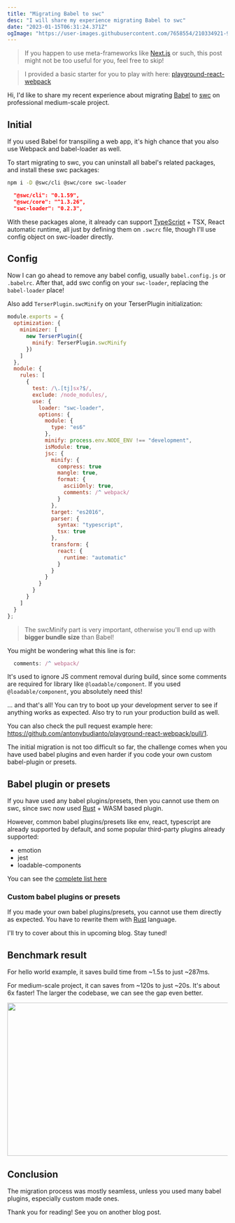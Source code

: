 ```yaml
---
title: "Migrating Babel to swc"
desc: "I will share my experience migrating Babel to swc"
date: "2023-01-15T06:31:24.371Z"
ogImage: "https://user-images.githubusercontent.com/7658554/210334921-9907a7e3-2aeb-4147-b729-fdcce736b1d1.jpg"
---
```


> If you happen to use meta-frameworks like [Next.js](https://nextjs.org/) or such, this post might not be too useful for you, feel free to skip!

> I provided a basic starter for you to play with here: [playground-react-webpack](https://github.com/antonybudianto/playground-react-webpack/tree/babel)

Hi, I'd like to share my recent experience about migrating [Babel](https://babeljs.io/) to [swc](https://swc.rs/) on professional medium-scale project.

## Initial

If you used Babel for transpiling a web app, it's high chance that you also use Webpack and babel-loader as well.

To start migrating to swc, you can uninstall all babel's related packages, and install these swc packages:

```sh
npm i -D @swc/cli @swc/core swc-loader
```

```json
  "@swc/cli": "0.1.59",
  "@swc/core": "^1.3.26",
  "swc-loader": "0.2.3",
```

With these packages alone, it already can support [TypeScript](https://www.typescriptlang.org/) + TSX, React automatic runtime, all just by defining them on `.swcrc` file, though I'll use config object on swc-loader directly.

## Config

Now I can go ahead to remove any babel config, usually `babel.config.js` or `.babelrc`. After that, add swc config on your `swc-loader`, replacing the `babel-loader` place! 

Also add `TerserPlugin.swcMinify` on your TerserPlugin initialization:

```js
module.exports = {
  optimization: {
    minimizer: [
      new TerserPlugin({
        minify: TerserPlugin.swcMinify
      })
    ]
  },
  module: {
    rules: [
      {
        test: /\.[tj]sx?$/,
        exclude: /node_modules/,
        use: {
          loader: "swc-loader",
          options: {
            module: {
              type: "es6"
            },
            minify: process.env.NODE_ENV !== "development",
            isModule: true,
            jsc: {
              minify: {
                compress: true
                mangle: true,
                format: {
                  asciiOnly: true,
                  comments: /^ webpack/
                }
              },
              target: "es2016",
              parser: {
                syntax: "typescript",
                tsx: true
              },
              transform: {
                react: {
                  runtime: "automatic"
                }
              }
            }
          }
        }
      }
    ]
  }
};
```

> The swcMinify part is very important, otherwise you'll end up with **bigger bundle size** than Babel!

You might be wondering what this line is for:

```js
  comments: /^ webpack/
```

It's used to ignore JS comment removal during build, since some comments are required for library like `@loadable/component`. If you used `@loadable/component`, you absolutely need this!

... and that's all! You can try to boot up your development server to see if anything works as expected. Also try to run your production build as well.

You can also check the pull request example here: https://github.com/antonybudianto/playground-react-webpack/pull/1.

The initial migration is not too difficult so far, the challenge comes when you have used babel plugins and even harder if you code your own custom babel-plugin or presets.

## Babel plugin or presets

If you have used any babel plugins/presets, then you cannot use them on swc, since swc now used [Rust](https://www.rust-lang.org/) + WASM based plugin.

However, common babel plugins/presets like env, react, typescript are already supported by default, and some popular third-party plugins already supported:

- emotion
- jest
- loadable-components

You can see the [complete list here](https://github.com/swc-project/plugins/tree/main/packages)

### Custom babel plugins or presets

If you made your own babel plugins/presets, you cannot use them directly as expected. You have to rewrite them with [Rust](https://www.rust-lang.org/) language.

I'll try to cover about this in upcoming blog. Stay tuned!

## Benchmark result

For hello world example, it saves build time from ~1.5s to just ~287ms.

For medium-scale project, it can saves from ~120s to just ~20s. It's about 6x faster! The larger the codebase, we can see the gap even better. 

<img width="600" height="350" src="https://user-images.githubusercontent.com/7658554/212531429-e414177a-0f11-4dda-b0a4-8875f794369b.jpg" />

## Conclusion

The migration process was mostly seamless, unless you used many babel plugins, especially custom made ones.

Thank you for reading! See you on another blog post.
